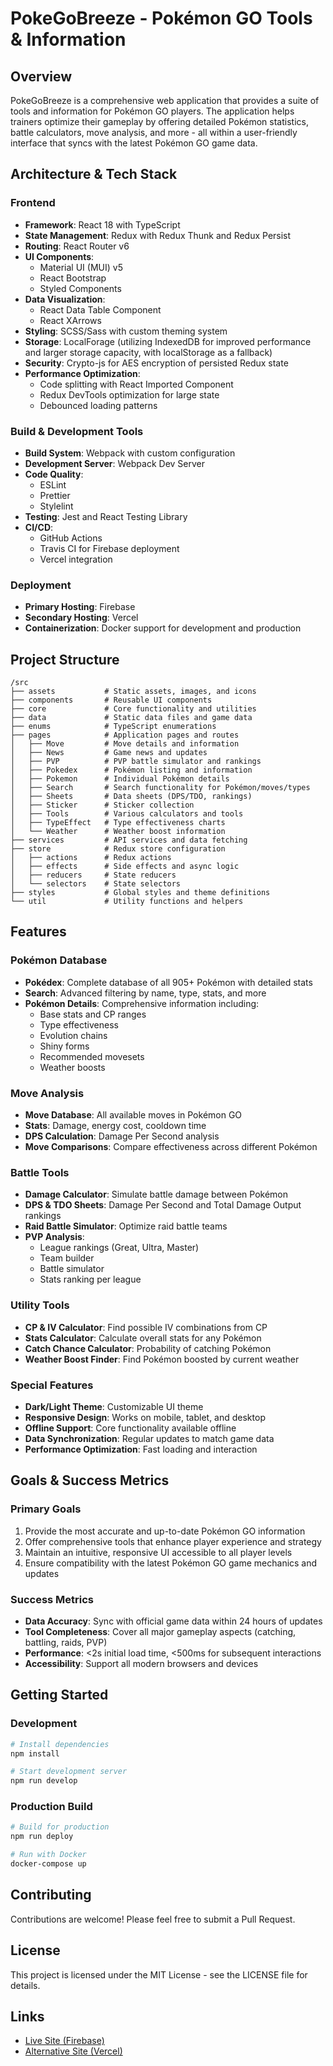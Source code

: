 # PokeGoBreeze - Pokémon GO Tools & Information

## Overview
PokeGoBreeze is a comprehensive web application that provides a suite of tools and information for Pokémon GO players. The application helps trainers optimize their gameplay by offering detailed Pokémon statistics, battle calculators, move analysis, and more - all within a user-friendly interface that syncs with the latest Pokémon GO game data.

## Architecture & Tech Stack

### Frontend
- **Framework**: React 18 with TypeScript
- **State Management**: Redux with Redux Thunk and Redux Persist
- **Routing**: React Router v6
- **UI Components**: 
  - Material UI (MUI) v5
  - React Bootstrap
  - Styled Components
- **Data Visualization**: 
  - React Data Table Component
  - React XArrows
- **Styling**: SCSS/Sass with custom theming system
- **Storage**: LocalForage (utilizing IndexedDB for improved performance and larger storage capacity, with localStorage as a fallback)
- **Security**: Crypto-js for AES encryption of persisted Redux state
- **Performance Optimization**:
  - Code splitting with React Imported Component
  - Redux DevTools optimization for large state
  - Debounced loading patterns

### Build & Development Tools
- **Build System**: Webpack with custom configuration
- **Development Server**: Webpack Dev Server
- **Code Quality**:
  - ESLint
  - Prettier
  - Stylelint
- **Testing**: Jest and React Testing Library
- **CI/CD**:
  - GitHub Actions
  - Travis CI for Firebase deployment
  - Vercel integration

### Deployment
- **Primary Hosting**: Firebase
- **Secondary Hosting**: Vercel
- **Containerization**: Docker support for development and production

## Project Structure

```
/src
├── assets           # Static assets, images, and icons
├── components       # Reusable UI components
├── core             # Core functionality and utilities
├── data             # Static data files and game data
├── enums            # TypeScript enumerations
├── pages            # Application pages and routes
│   ├── Move         # Move details and information
│   ├── News         # Game news and updates
│   ├── PVP          # PVP battle simulator and rankings
│   ├── Pokedex      # Pokémon listing and information
│   ├── Pokemon      # Individual Pokémon details
│   ├── Search       # Search functionality for Pokémon/moves/types
│   ├── Sheets       # Data sheets (DPS/TDO, rankings)
│   ├── Sticker      # Sticker collection
│   ├── Tools        # Various calculators and tools
│   ├── TypeEffect   # Type effectiveness charts
│   └── Weather      # Weather boost information
├── services         # API services and data fetching
├── store            # Redux store configuration
│   ├── actions      # Redux actions
│   ├── effects      # Side effects and async logic
│   ├── reducers     # State reducers
│   └── selectors    # State selectors
├── styles           # Global styles and theme definitions
└── util             # Utility functions and helpers
```

## Features

### Pokémon Database
- **Pokédex**: Complete database of all 905+ Pokémon with detailed stats
- **Search**: Advanced filtering by name, type, stats, and more
- **Pokémon Details**: Comprehensive information including:
  - Base stats and CP ranges
  - Type effectiveness
  - Evolution chains
  - Shiny forms
  - Recommended movesets
  - Weather boosts

### Move Analysis
- **Move Database**: All available moves in Pokémon GO
- **Stats**: Damage, energy cost, cooldown time
- **DPS Calculation**: Damage Per Second analysis
- **Move Comparisons**: Compare effectiveness across different Pokémon

### Battle Tools
- **Damage Calculator**: Simulate battle damage between Pokémon
- **DPS & TDO Sheets**: Damage Per Second and Total Damage Output rankings
- **Raid Battle Simulator**: Optimize raid battle teams
- **PVP Analysis**:
  - League rankings (Great, Ultra, Master)
  - Team builder
  - Battle simulator
  - Stats ranking per league

### Utility Tools
- **CP & IV Calculator**: Find possible IV combinations from CP
- **Stats Calculator**: Calculate overall stats for any Pokémon
- **Catch Chance Calculator**: Probability of catching Pokémon
- **Weather Boost Finder**: Find Pokémon boosted by current weather

### Special Features
- **Dark/Light Theme**: Customizable UI theme
- **Responsive Design**: Works on mobile, tablet, and desktop
- **Offline Support**: Core functionality available offline
- **Data Synchronization**: Regular updates to match game data
- **Performance Optimization**: Fast loading and interaction

## Goals & Success Metrics

### Primary Goals
1. Provide the most accurate and up-to-date Pokémon GO information
2. Offer comprehensive tools that enhance player experience and strategy
3. Maintain an intuitive, responsive UI accessible to all player levels
4. Ensure compatibility with the latest Pokémon GO game mechanics and updates

### Success Metrics
- **Data Accuracy**: Sync with official game data within 24 hours of updates
- **Tool Completeness**: Cover all major gameplay aspects (catching, battling, raids, PVP)
- **Performance**: <2s initial load time, <500ms for subsequent interactions
- **Accessibility**: Support all modern browsers and devices

## Getting Started

### Development
```bash
# Install dependencies
npm install

# Start development server
npm run develop
```

### Production Build
```bash
# Build for production
npm run deploy

# Run with Docker
docker-compose up
```

## Contributing
Contributions are welcome! Please feel free to submit a Pull Request.

## License
This project is licensed under the MIT License - see the LICENSE file for details.

## Links
- [Live Site (Firebase)](https://pokego-breeze.web.app/)
- [Alternative Site (Vercel)](https://poke-go-breeze.vercel.app/)
